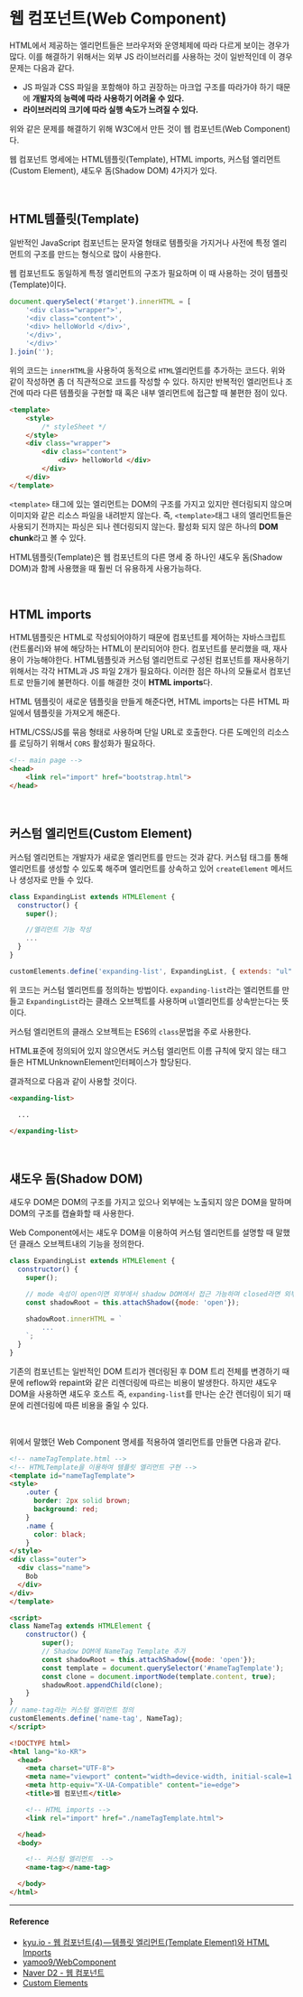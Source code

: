 # 웹 컴포넌트(Web Component)

HTML에서 제공하는 엘리먼트들은 브라우저와 운영체제에 따라 다르게 보이는 경우가 많다. 이를 해결하기 위해서는 외부 JS 라이브러리를 사용하는 것이 일반적인데 이 경우 문제는 다음과 같다.

- JS 파일과 CSS 파일을 포함해야 하고 권장하는 마크업 구조를 따라가야 하기 때문에 **개발자의 능력에 따라 사용하기 어려울 수 있다.**
- **라이브러리의 크기에 따라 실행 속도가 느려질 수 있다.**

위와 같은 문제를 해결하기 위해 W3C에서 만든 것이 웹 컴포넌트(Web Component)다.

웹 컴포넌트 명세에는 HTML템플릿(Template), HTML imports, 커스텀 엘리먼트(Custom Element), 섀도우 돔(Shadow DOM) 4가지가 있다.

<br/>

## HTML템플릿(Template)

일반적인 JavaScript 컴포넌트는 문자열 형태로 템플릿을 가지거나 사전에 특정 엘리먼트의 구조를 만드는 형식으로 많이 사용한다.

웹 컴포넌트도 동일하게 특정 엘리먼트의 구조가 필요하며 이 때 사용하는 것이 템플릿(Template)이다.

```js
document.querySelect('#target').innerHTML = [
    '<div class="wrapper">',
    '<div class="content">',
    '<div> helloWorld </div>',
    '</div>',
    '</div>'
].join('');
```

위의 코드는 `innerHTML`을 사용하여 동적으로 `HTML`엘리먼트를 추가하는 코드다. 위와 같이 작성하면 좀 더 직관적으로 코드를 작성할 수 있다. 하지만 반복적인 엘리먼트나 조건에 따라 다른 템플릿을 구현할 때 혹은 내부 엘리먼트에 접근할 때 불편한 점이 있다.

```html
<template>
    <style>
        /* styleSheet */
    </style>
    <div class="wrapper">
        <div class="content">
            <div> helloWorld </div>
        </div>
    </div>
</template> 
```  

`<template>` 태그에 있는 엘리먼트는 DOM의 구조를 가지고 있지만 렌더링되지 않으며 이미지와 같은 리소스 파일을 내려받지 않는다. 즉, `<template>`태그 내의 엘리먼트들은 사용되기 전까지는 파싱은 되나 렌더링되지 않는다. 활성화 되지 않은 하나의 **DOM chunk**라고 볼 수 있다.

HTML템플릿(Template)은 웹 컴포넌트의 다른 명세 중 하나인 섀도우 돔(Shadow DOM)과 함께 사용했을 때 훨씬 더 유용하게 사용가능하다.

<br/>

## HTML imports

HTML템플릿은 HTML로 작성되어야하기 때문에 컴포넌트를 제어하는 자바스크립트(컨트롤러)와 뷰에 해당하는 HTML이 분리되어야 한다. 컴포넌트를 분리했을 때, 재사용이 가능해야한다. HTML템플릿과 커스텀 엘리먼트로 구성된 컴포넌트를 재사용하기 위해서는 각각 HTML과 JS 파일 2개가 필요하다. 이러한 점은 하나의 모듈로서 컴포넌트로 만들기에 불편하다. 이를 해결한 것이 **HTML imports**다.

HTML 템플릿이 새로운 템플릿을 만들게 해준다면, HTML imports는 다른 HTML 파일에서 템플릿을 가져오게 해준다.

HTML/CSS/JS를 묶음 형태로 사용하며 단일 URL로 호출한다.
다른 도메인의 리소스를 로딩하기 위해서 `CORS` 활성화가 필요하다. 

```html
<!-- main page -->
<head>
    <link rel="import" href="bootstrap.html">
</head>
```

<br/>

## 커스텀 엘리먼트(Custom Element)

커스텀 엘리먼트는 개발자가 새로운 엘리먼트를 만드는 것과 같다. 커스텀 태그를 통해 엘리먼트를 생성할 수 있도록 해주며 엘리먼트를 상속하고 있어 `createElement` 메서드나 생성자로 만들 수 있다.

```js
class ExpandingList extends HTMLElement {
  constructor() {
    super();

    //엘리먼트 기능 작성
    ...
  }
}
```

```js
customElements.define('expanding-list', ExpandingList, { extends: "ul" });
```

위 코드는 커스텀 엘리먼트를 정의하는 방법이다. `expanding-list`라는 엘리먼트를 만들고 `ExpandingList`라는 클래스 오브젝트를 사용하며 `ul`엘리먼트를 상속받는다는 뜻이다.

커스텀 엘리먼트의 클래스 오브젝트는 ES6의 `class`문법을 주로 사용한다.

HTML표준에 정의되어 있지 않으면서도 커스텀 엘리먼트 이름 규칙에 맞지 않는 태그들은 HTMLUnknownElement인터페이스가 할당된다.

결과적으로 다음과 같이 사용할 것이다.

```html
<expanding-list>

  ...

</expanding-list>
```

<br/>

## 섀도우 돔(Shadow DOM)

섀도우 DOM은 DOM의 구조를 가지고 있으나 외부에는 노출되지 않은 DOM을 말하며 DOM의 구조를 캡슐화할 때 사용한다.

Web Component에서는 섀도우 DOM을 이용하여 커스텀 엘리먼트를 설명할 때 말했던 클래스 오브젝트내의 기능을 정의한다.

```js
class ExpandingList extends HTMLElement {
  constructor() {
    super();

    // mode 속성이 open이면 외부에서 shadow DOM에서 접근 가능하며 closed라면 외부에서 접근이 불가능하다.
    const shadowRoot = this.attachShadow({mode: 'open'});
    
    shadowRoot.innerHTML = `
        ...
    `;
  }
}
```

기존의 컴포넌트는 일반적인 DOM 트리가 렌더링된 후 DOM 트리 전체를 변경하기 때문에 reflow와 repaint와 같은 리렌더링에 따르는 비용이 발생한다. 하지만 섀도우 DOM을 사용하면 섀도우 호스트 즉, `expanding-list`를 만나는 순간 렌더링이 되기 때문에 리렌더링에 따른 비용을 줄일 수 있다.

<br/>

위에서 말했던 Web Component 명세를 적용하여 엘리먼트를 만들면 다음과 같다.

```html
<!-- nameTagTemplate.html -->
<!-- HTMLTemplate을 이용하여 템플릿 엘리먼트 구현 -->
<template id="nameTagTemplate">
<style>
    .outer {
      border: 2px solid brown;
      background: red;
    }
    .name {
      color: black;
    }
</style>
<div class="outer">
  <div class="name">
    Bob
  </div>
</div>
</template>

<script>
class NameTag extends HTMLElement {
    constructor() {
        super();
        // Shadow DOM에 NameTag Template 추가
        const shadowRoot = this.attachShadow({mode: 'open'});
        const template = document.querySelector('#nameTagTemplate');
        const clone = document.importNode(template.content, true);
        shadowRoot.appendChild(clone);
    }
}
// name-tag라는 커스텀 엘리먼트 정의
customElements.define('name-tag', NameTag);
</script>
```

```html
<!DOCTYPE html>
<html lang="ko-KR">
  <head>
    <meta charset="UTF-8">
    <meta name="viewport" content="width=device-width, initial-scale=1.0">
    <meta http-equiv="X-UA-Compatible" content="ie=edge">
    <title>웹 컴포넌트</title>

    <!-- HTML imports -->
    <link rel="import" href="./nameTagTemplate.html">

  </head>
  <body>

    <!-- 커스텀 엘리먼트  -->
    <name-tag></name-tag>

  </body>
</html>
```

---

#### Reference

- [kyu.io - 웹 컴포넌트(4) — 템플릿 엘리먼트(Template Element)와 HTML Imports](https://kyu.io/%EC%9B%B9-%EC%BB%B4%ED%8F%AC%EB%84%8C%ED%8A%B84%E2%80%8A-%E2%80%8Atemplate-element-html-imports/)
- [yamoo9/WebComponent](https://github.com/yamoo9/WebComponent)
- [Naver D2 - 웹 컴포넌트](https://d2.naver.com/helloworld/188655)
- [Custom Elements](https://www.html5rocks.com/en/tutorials/webcomponents/customelements/)

